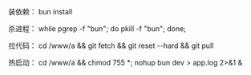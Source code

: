 装依赖：
bun install

杀进程：
while pgrep -f "bun"; do pkill -f "bun"; done;

拉代码：
cd /www/a && git fetch && git reset --hard && git pull

热启动：
cd /www/a && chmod 755 *; nohup bun dev > app.log 2>&1 &

